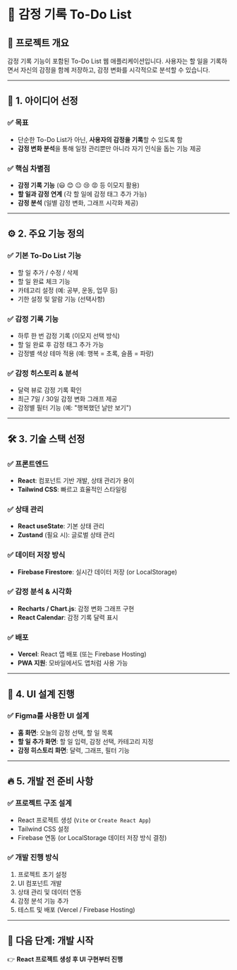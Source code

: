 # 📝 감정 기록 To-Do List

## 📌 프로젝트 개요
감정 기록 기능이 포함된 To-Do List 웹 애플리케이션입니다. 사용자는 할 일을 기록하면서 자신의 감정을 함께 저장하고, 감정 변화를 시각적으로 분석할 수 있습니다.

---

## 🎯 1. 아이디어 선정
### ✅ **목표**
- 단순한 To-Do List가 아닌, **사용자의 감정을 기록**할 수 있도록 함
- **감정 변화 분석**을 통해 일정 관리뿐만 아니라 자기 인식을 돕는 기능 제공

### ✅ **핵심 차별점**
- **감정 기록 기능** (😃 😊 😐 😢 😡 등 이모지 활용)
- **할 일과 감정 연계** (각 할 일에 감정 태그 추가 가능)
- **감정 분석** (일별 감정 변화, 그래프 시각화 제공)

---

## ⚙️ 2. 주요 기능 정의
### ✅ **기본 To-Do List 기능**
- 할 일 추가 / 수정 / 삭제
- 할 일 완료 체크 기능
- 카테고리 설정 (예: 공부, 운동, 업무 등)
- 기한 설정 및 알람 기능 (선택사항)

### ✅ **감정 기록 기능**
- 하루 한 번 감정 기록 (이모지 선택 방식)
- 할 일 완료 후 감정 태그 추가 가능
- 감정별 색상 테마 적용 (예: 행복 = 초록, 슬픔 = 파랑)

### ✅ **감정 히스토리 & 분석**
- 달력 뷰로 감정 기록 확인
- 최근 7일 / 30일 감정 변화 그래프 제공
- 감정별 필터 기능 (예: "행복했던 날만 보기")

---

## 🛠 3. 기술 스택 선정
### ✅ **프론트엔드**
- **React**: 컴포넌트 기반 개발, 상태 관리가 용이
- **Tailwind CSS**: 빠르고 효율적인 스타일링

### ✅ **상태 관리**
- **React useState**: 기본 상태 관리
- **Zustand** (필요 시): 글로벌 상태 관리

### ✅ **데이터 저장 방식**
- **Firebase Firestore**: 실시간 데이터 저장 (or LocalStorage)

### ✅ **감정 분석 & 시각화**
- **Recharts / Chart.js**: 감정 변화 그래프 구현
- **React Calendar**: 감정 기록 달력 표시

### ✅ **배포**
- **Vercel**: React 앱 배포 (또는 Firebase Hosting)
- **PWA 지원**: 모바일에서도 앱처럼 사용 가능

---

## 🎨 4. UI 설계 진행
### ✅ **Figma를 사용한 UI 설계**
- **홈 화면**: 오늘의 감정 선택, 할 일 목록
- **할 일 추가 화면**: 할 일 입력, 감정 선택, 카테고리 지정
- **감정 히스토리 화면**: 달력, 그래프, 필터 기능

---

## 🔥 5. 개발 전 준비 사항
### ✅ **프로젝트 구조 설계**
- React 프로젝트 생성 (`Vite` or `Create React App`)
- Tailwind CSS 설정
- Firebase 연동 (or LocalStorage 데이터 저장 방식 결정)

### ✅ **개발 진행 방식**
1. 프로젝트 초기 설정
2. UI 컴포넌트 개발
3. 상태 관리 및 데이터 연동
4. 감정 분석 기능 추가
5. 테스트 및 배포 (Vercel / Firebase Hosting)

---

## 🚀 다음 단계: 개발 시작
👉 **React 프로젝트 생성 후 UI 구현부터 진행**
